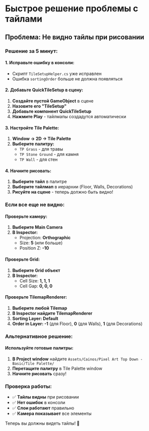 # Быстрое решение проблемы с тайлами

## Проблема: Не видно тайлы при рисовании

### Решение за 5 минут:

#### 1. Исправьте ошибку в консоли:
- Скрипт `TileSetupHelper.cs` уже исправлен
- Ошибка `sortingOrder` больше не должна появляться

#### 2. Добавьте QuickTileSetup в сцену:
1. **Создайте пустой GameObject** в сцене
2. **Назовите его "TileSetup"**
3. **Добавьте компонент QuickTileSetup**
4. **Нажмите Play** - тайлмапы создадутся автоматически

#### 3. Настройте Tile Palette:
1. **Window → 2D → Tile Palette**
2. **Выберите палитру:**
   - `TP Grass` - для травы
   - `TP Stone Ground` - для камня
   - `TP Wall` - для стен

#### 4. Начните рисовать:
1. **Выберите тайл** в палитре
2. **Выберите тайлмап** в иерархии (Floor, Walls, Decorations)
3. **Рисуйте на сцене** - теперь должно быть видно!

### Если все еще не видно:

#### Проверьте камеру:
1. **Выберите Main Camera**
2. **В Inspector:**
   - Projection: **Orthographic**
   - Size: **5** (или больше)
   - Position Z: **-10**

#### Проверьте Grid:
1. **Выберите Grid объект**
2. **В Inspector:**
   - Cell Size: **1, 1, 1**
   - Cell Gap: **0, 0, 0**

#### Проверьте TilemapRenderer:
1. **Выберите любой Tilemap**
2. **В Inspector найдите TilemapRenderer**
3. **Sorting Layer: Default**
4. **Order in Layer: -1** (для Floor), **0** (для Walls), **1** (для Decorations)

### Альтернативное решение:

#### Используйте готовые палитры:
1. **В Project window** найдите `Assets/Cainos/Pixel Art Top Down - Basic/Tile Palette/`
2. **Перетащите палитру** в Tile Palette window
3. **Начните рисовать** сразу!

### Проверка работы:
- ✅ **Тайлы видны** при рисовании
- ✅ **Нет ошибок** в консоли
- ✅ **Слои работают** правильно
- ✅ **Камера показывает** все элементы

Теперь вы должны видеть тайлы! 🎨 